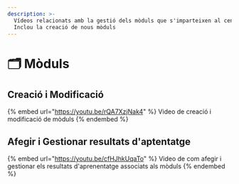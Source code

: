```yaml
---
description: >-
  Vídeos relacionats amb la gestió dels mòduls que s'imparteixen al centre.
  Inclou la creació de nous mòduls
---
```


# 🗂️ Mòduls

## Creació i Modificació

{% embed url="https://youtu.be/rQA7XzjNak4" %}
Video de creació i modificació de mòduls
{% endembed %}

## Afegir i Gestionar resultats d'aptentatge

{% embed url="https://youtu.be/cfHJhkUqaTo" %}
Video de com afegir i gestionar els resultats d'aprenentatge associats als mòduls
{% endembed %}
